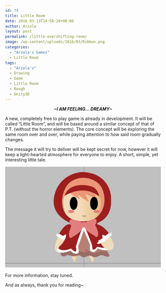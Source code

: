 ```yaml
---
id: 74
title: Little Room
date: 2016-03-13T14:58:28+00:00
author: Arzola
layout: post
permalink: /little-evershifting-room/
image: /wp-content/uploads/2016/03/Ribbon.png
categories:
  - "Arzola's Games"
  - Little Room
tags:
  - "Arzola's"
  - Drawing
  - Game
  - Little Room
  - Rough
  - Unity3D
---
```

<p style="text-align: center;">
  <em><strong>~I AM FEELING&#8230; DREAMY~</strong></em>
</p>

A new, completely free to play game is already in development. It will be called &#8220;Little Room&#8221;, and will be based around a similar concept of that of P.T. (without the horror elements). The core concept will be exploring the same room over and over, while paying attention to how said room gradually changes.

The message it will try to deliver will be kept secret for now, however it will keep a light-hearted atmosphere for everyone to enjoy. A short, simple, yet interesting little tale.

<a href="/images/posts/2016/03/Ribbon.png" rel="attachment wp-att-75"><img class="aligncenter size-full wp-image-75" src="/images/posts/2016/03/Ribbon.png" alt="Ribbon"   /></a>

For more information, stay tuned.

And as always, thank you for reading~

<!-- AddThis Advanced Settings generic via filter on the_content -->

<!-- AddThis Share Buttons generic via filter on the_content -->